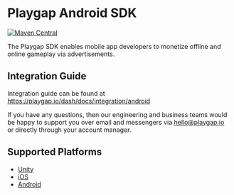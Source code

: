 # Playgap Android SDK

[![Maven Central](https://img.shields.io/maven-central/v/io.playgap/playgap-sdk.svg)](https://central.sonatype.com/artifact/io.playgap/playgap-sdk)

The Playgap SDK enables mobile app developers to monetize offline and online gameplay via advertisements.

## Integration Guide

Integration guide can be found at https://playgap.io/dash/docs/integration/android

If you have any questions, then our engineering and business teams would be happy to support you over email and messengers via hello@playgap.io or directly through your account manager.


## Supported Platforms

- [Unity](https://github.com/playgap/unity-plugin)
- [iOS](https://github.com/playgap/ios-sdk)
- [Android](https://github.com/playgap/android-sdk)